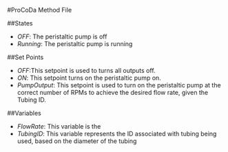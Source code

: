 #ProCoDa Method File

##States
- *OFF*: The peristaltic pump is off
- *Running*: The peristaltic pump is running


##Set Points
- *OFF*:This setpoint is used to turns all outputs off.
- *ON*: This setpoint turns on the peristaltic pump on.
- *PumpOutput*: This setpoint is used to turn on the peristaltic pump at the correct number of RPMs to achieve the desired flow rate, given the Tubing ID.


##Variables
- *FlowRate*: This variable is the
- *TubingID*: This variable represents the ID associated with tubing being used, based on the diameter of the tubing
